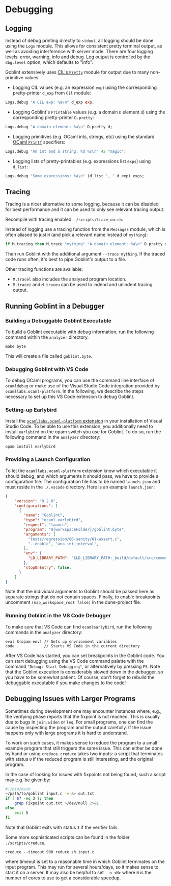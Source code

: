 # Debugging

## Logging
Instead of debug printing directly to `stdout`, all logging should be done using the `Logs` module.
This allows for consistent pretty terminal output, as well as avoiding interference with server mode.
There are four logging levels: error, warning, info and debug.
Log output is controlled by the `dbg.level` option, which defaults to "info".

Goblint extensively uses [CIL's `Pretty`](https://people.eecs.berkeley.edu/~necula/cil/api/Pretty.html) module for output due to many non-primitive values.

* Logging CIL values (e.g. an expression `exp`) using the corresponding pretty-printer `d_exp` from `Cil` module:

```ocaml
Logs.debug "A CIL exp: %a\n" d_exp exp;
```

* Logging Goblint's `Printable` values (e.g. a domain `D` element `d`) using the corresponding pretty-printer `D.pretty`:

```ocaml
Logs.debug "A domain element: %a\n" D.pretty d;
```

* Logging primitives (e.g. OCaml ints, strings, etc) using the standard [OCaml `Printf`](https://ocaml.org/api/Printf.html) specifiers:

```ocaml
Logs.debug "An int and a string: %d %s\n" 42 "magic";
```

* Logging lists of pretty-printables (e.g. expressions list `exps`) using `d_list`:

```ocaml
Logs.debug "Some expressions: %a\n" (d_list ", " d_exp) exps;
```


## Tracing
Tracing is a nicer alternative to some logging, because it can be disabled for best performance and it can be used to only see relevant tracing output.

Recompile with tracing enabled: `./scripts/trace_on.sh`.

Instead of logging use a tracing function from the `Messages` module, which is often aliased to just `M` (and pick a relevant name instead of `mything`):
```ocaml
if M.tracing then M.trace "mything" "A domain element: %a\n" D.pretty d;
```

Then run Goblint with the additional argument `--trace mything`.
If the traced code runs often, it's best to pipe Goblint's output to a file.

Other tracing functions are available:

* `M.tracel` also includes the analysed program location.
* `M.tracei` and `M.traceu` can be used to indend and unindent tracing output.

## Running Goblint in a Debugger
### Building a Debuggable Goblint Executable

To build a Goblint executable with debug information, run the following command within the `analyzer` directory.

```console
make byte
```

This will create a file called `goblint.byte`.

### Debugging Goblint with VS Code

To debug OCaml programs, you can use the command line interface of `ocamldebug` or make use of the Visual Studio Code
integration provided by `ocamllabs.ocaml-platform`.
In the following, we describe the steps necessary to set up this VS Code extension to
debug Goblint.

### Setting-up Earlybird

Install the [`ocamllabs.ocaml-platform` extension](https://marketplace.visualstudio.com/items?itemName=ocamllabs.ocaml-platform) in your installation of Visual Studio Code.
To be able to use this extension, you additionally need to install `earlybird` on the opam switch you use for Goblint.
To do so, run the following command in the `analyzer` directory:

```console
opam install earlybird
```

### Providing a Launch Configuration

To let the `ocamllabs.ocaml-platform` extension know which executable it should debug, and which arguments it should pass, we have to provide a configuration file.
The configuration file has to be named `launch.json` and must reside in the `./.vscode` directory. Here is an example `launch.json`:

```JSON
{
    "version": "0.2.0",
    "configurations": [
      {
        "name": "Goblint",
        "type": "ocaml.earlybird",
        "request": "launch",
        "program": "${workspaceFolder}/goblint.byte",
        "arguments": [
          "tests/regression/00-sanity/01-assert.c",
          "--enable", "ana.int.interval",
        ],
        "env": {
          "LD_LIBRARY_PATH": "$LD_LIBRARY_PATH:_build/default/src/common"
        },
        "stopOnEntry": false,
      }
    ]
}
```
Note that the individual arguments to Goblint should be passed here as separate strings that do not contain spaces. Finally, to enable breakpoints uncomment `(map_workspace_root false)` in the dune-project file.


### Running Goblint in the VS Code Debugger

To make sure that VS Code can find `ocamlearlybird`, run the following commands in the `analyzer` directory:

```console
eval $(opam env) // Sets up envrionment variables
code .           // Starts VS Code in the current directory
```

After VS Code has started, you can set breakpoints in the Goblint code. You can start debugging using the VS Code command palette with the command `"Debug: Start Debugging"`, or alternatively by pressing `F5`. Note that the Goblint execution is considerably slowed down in the debugger, so you have to be somewhat patient.
Of course, don't forget to rebuild the debuggable executable if you make changes to the code!

## Debugging Issues with Larger Programs

Sometimes during development one may encounter instances where, e.g., the verifying phase reports that the fixpoint is not reached. This is usually due to bugs in `join`, `widen` or `leq`. For small programs, one can find the cause by inspecting the program and the output carefully. If the issue happens only with large programs it is hard to understand.

To work on such cases, it makes sense to reduce the program to a small example program that still triggers the same issue. This can either be done by hand or using `creduce`. `creduce` takes two inputs: a script that terminates with status `0` if the reduced program is still interesting, and the original program.

In the case of looking for issues with fixpoints not being found, such a script may e.g. be given by:

```bash
#!/bin/bash
~/path/to/goblint input.c -v &> out.txt
if [ $? -eq 3 ]; then
    grep Fixpoint out.txt >/dev/null 2>&1
else
    exit 5
fi
```

Note that Goblint exits with status `3` if the verifier fails.

Some more sophisticated scripts can be found in the folder `./scripts/creduce`.

```console
creduce --timeout 900 reduce.sh input.c
```
where timeout is set to a reasonable time in which Goblint terminates on the input program. This may run for several hours/days, so it makes sense to start it on
a server. It may also be helpful to set `--n <N>` where `N` is the number of cores to use to get a considerable speedup.

